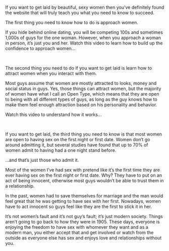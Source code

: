 If you want to get laid by beautiful, sexy women then you’ve definitely found the website that will truly teach you what you need to know to succeed.

The first thing you need to know how to do is approach women.

If you hide behind online dating, you will be competing 100s and sometimes 1,000s of guys for the one woman. However, when you approach a woman in person, it’s just you and her. Watch this video to learn how to build up the confidence to approach women…








<br/>

The second thing you need to do if you want to get laid is learn how to attract women when you interact with them.

Most guys assume that women are mostly attracted to looks, money and social status in guys. Yes, those things can attract women, but the majority of women have what I call an Open Type, which means that they are open to being with all different types of guys, as long as the guy knows how to make them feel enough attraction based on his personality and behavior.

Watch this video to understand how it works…

<br/>

If you want to get laid, the third thing you need to know is that most women are open to having sex on the first night or first date. Women don’t go around admitting it, but several studies have found that up to 70% of women admit to having had a one night stand before.

…and that’s just those who admit it.

Most of the women I’ve had sex with pretend like it’s the first time they are ever having sex on the first night or first date. Why? They have to put on an act of being innocent, otherwise most guys wouldn’t be able to trust them in a relationship.

In the past, women had to save themselves for marriage and the man would feel great that he was getting to have sex with her first. Nowadays, women have to act innocent so guys feel like they are the first to stick it in her.

It’s not women’s fault and it’s not guy’s fault; it’s just modern society. Things aren’t going to go back to how they were in 1905. These days, everyone is enjoying the freedom to have sex with whomever they want and as a modern man, you either accept that and get involved or watch from the outside as everyone else has sex and enjoys love and relationships without you.

